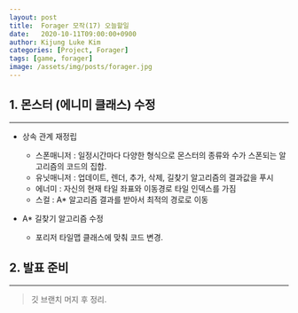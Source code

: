 ```yaml
---
layout: post
title:  Forager 모작(17) 오늘할일
date:   2020-10-11T09:00:00+0900
author: Kijung Luke Kim
categories: [Project, Forager]
tags: [game, forager]
image: /assets/img/posts/forager.jpg
---
```


## 1. 몬스터 (에니미 클래스) 수정
---
 
- 상속 관계 재정립
    
    - 스폰매니저 : 일정시간마다 다양한 형식으로 몬스터의 종류와 수가 스폰되는 알고리즘의 코드의 집합.
    - 유닛매니저 : 업데이트, 렌더, 추가, 삭제, 길찾기 알고리즘의 결과값을 푸시
    - 에너미 : 자신의 현재 타일 좌표와 이동경로 타일 인덱스를 가짐
    - 스컬 : A* 알고리즘 결과를 받아서 최적의 경로로 이동

- A* 길찾기 알고리즘 수정

    - 포리저 타일맵 클래스에 맞춰 코드 변경.

## 2. 발표 준비
---

> 깃 브랜치 머지 후 정리.
